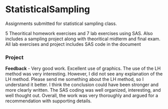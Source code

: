# StatisticalSampling
Assignments submitted for statistical sampling class.

5 Theoritical homework exercises and 7 lab exercises using SAS. Also includes a sampling project along with theoritical midterm and final exam. All lab exercises and project includes SAS code in the document

### Project
**Feedback** - 
Very good work. 
Excellent use of graphics.
The use of the LH method was very interesting.
However, I did not see any explanation of the LH method.
Please send me something about the LH method, so I understand it better.
I think the conclusion could have been stronger and more clearly written.
The SAS coding was well organized, interesting, and well thought out.
Overall, the work was very thoroughly and argued for a recommendation with supporting details.
